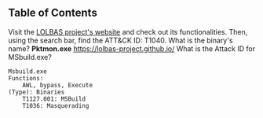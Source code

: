 ## Table of Contents



Visit the [LOLBAS project's website](https://lolbas-project.github.io/) and check out its functionalities. Then, using the search bar, find the ATT&CK ID: T1040. What is the binary's name?
**Pktmon.exe**
https://lolbas-project.github.io/
What is the Attack ID for MSbuild.exe?
```plaintext
Msbuild.exe	
Functions:
	AWL, bypass, Execute
(Type): Binaries	
	T1127.001: MSBuild
	T1036: Masquerading
```

